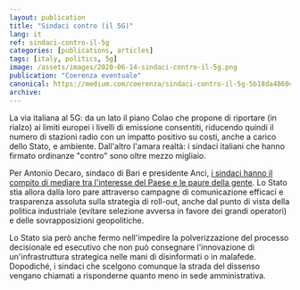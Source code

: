 ```yaml
---
layout: publication
title: "Sindaci contro (il 5G)"
lang: it
ref: sindaci-contro-il-5g
categories: [publications, articles]
tags: [italy, politics, 5g]
image: /assets/images/2020-06-14-sindaci-contro-il-5g.png
publication: "Coerenza eventuale"
canonical: https://medium.com/coerenza/sindaci-contro-il-5g-5b18da4860c5
archive:
---
```


La via italiana al 5G: da un lato il piano Colao che propone di riportare (in rialzo) ai limiti europei i livelli di emissione consentiti, riducendo quindi il numero di stazioni radio con un impatto positivo su costi, anche a carico dello Stato, e ambiente. Dall'altro l'amara realtà: i sindaci italiani che hanno firmato ordinanze "contro" sono oltre mezzo migliaio.

Per Antonio Decaro, sindaco di Bari e presidente Anci, [i sindaci hanno il compito di mediare tra l'interesse del Paese e le paure della gente](http://www.askanews.it/cronaca/2020/06/09/fase-3-decaro-piano-colao-sul-5g-una-decisione-che-mi-inquieta-pn_20200609_00036/). Lo Stato stia allora dalla loro pare attraverso campagne di comunicazione efficaci e trasparenza assoluta sulla strategia di roll-out, anche dal punto di vista della politica industriale (evitare selezione avversa in favore dei grandi operatori) e delle sovrapposizioni geopolitiche.

Lo Stato sia però anche fermo nell'impedire la polverizzazione del processo decisionale ed esecutivo che non può consegnare l'innovazione di un'infrastruttura strategica nelle mani di disinformati o in malafede. Dopodiché, i sindaci che scelgono comunque la strada del dissenso vengano chiamati a risponderne quanto meno in sede amministrativa.
